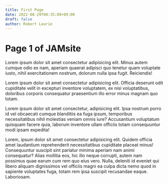 ```yaml
---
title: First Page
date: 2022-08-29T00:35:09+09:00
draft: false
author: Robert Laurie
---
```


# Page 1 of JAMsite

Lorem ipsum dolor sit amet consectetur adipisicing elit. Minus autem cumque odio ex nam, aperiam quaerat adipisci quo tenetur quam voluptate iusto, nihil exercitationem nostrum, dolorum nulla ipsa fugit. Reiciendis!

Lorem ipsum dolor sit amet consectetur adipisicing elit. Officia deserunt odit cupiditate velit in excepturi inventore voluptatem, ex nisi voluptatibus, doloribus corporis consequatur praesentium illo error minus magnam quo totam.

Lorem ipsum dolor sit amet consectetur, adipisicing elit. Ipsa nostrum porro id vel obcaecati cumque blanditiis ea fuga ipsum, temporibus necessitatibus nihil molestias veniam omnis iure? Accusantium voluptatum quisquam facere quia, laborum inventore ullam officiis totam consequuntur modi ipsam expedita!

Lorem, ipsum dolor sit amet consectetur adipisicing elit. Quidem officia amet laudantium reprehenderit necessitatibus cupiditate placeat minus! Consequuntur suscipit sint pariatur minima aperiam nam animi consequatur? Alias mollitia eos, hic illo neque corrupti, autem nam possimus quae earum cum rem quo eius vero. Nulla, deleniti id eveniet qui libero aliquam dignissimos vel officiis magni ea culpa dicta nemo quod in sapiente voluptates fuga, totam rem ipsa suscipit recusandae eaque. Laboriosam.